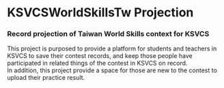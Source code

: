 # KSVCSWorldSkillsTw Projection  
### Record projection of Taiwan World Skills context for KSVCS  

This project is purposed to provide a platform for students and teachers in KSVCS to save their contest records, and keep those people have participated in related things of the contest in KSVCS on record.  
In addition, this project provide a space for those are new to the contest to upload their practice result.
